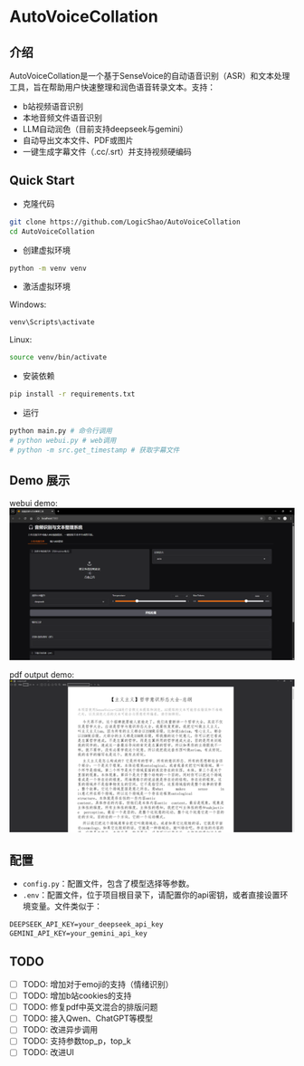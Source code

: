 # AutoVoiceCollation

## 介绍
AutoVoiceCollation是一个基于SenseVoice的自动语音识别（ASR）和文本处理工具，旨在帮助用户快速整理和润色语音转录文本。支持：

- b站视频语音识别
- 本地音频文件语音识别
- LLM自动润色（目前支持deepseek与gemini）
- 自动导出文本文件、PDF或图片
- 一键生成字幕文件（.cc/.srt）并支持视频硬编码

## Quick Start

* 克隆代码
```bash
git clone https://github.com/LogicShao/AutoVoiceCollation
cd AutoVoiceCollation
```

* 创建虚拟环境
```bash
python -m venv venv
```

* 激活虚拟环境

Windows:
```bash
venv\Scripts\activate
```

Linux:
```bash
source venv/bin/activate
```

* 安装依赖
```bash
pip install -r requirements.txt
```

* 运行
```bash
python main.py # 命令行调用
# python webui.py # web调用
# python -m src.get_timestamp # 获取字幕文件
```

## Demo 展示

webui demo:
![](img/webui_demo.png)

pdf output demo:
![](img/pdf_output_demo.png)

## 配置
- `config.py`：配置文件，包含了模型选择等参数。
- `.env`：配置文件，位于项目根目录下，请配置你的api密钥，或者直接设置环境变量。文件类似于：
```dotenv
DEEPSEEK_API_KEY=your_deepseek_api_key
GEMINI_API_KEY=your_gemini_api_key
```

## TODO
- [ ] TODO: 增加对于emoji的支持（情绪识别）
- [ ] TODO: 增加b站cookies的支持
- [ ] TODO: 修复pdf中英文混合的排版问题
- [ ] TODO: 接入Qwen、ChatGPT等模型
- [ ] TODO: 改进异步调用
- [ ] TODO: 支持参数top_p，top_k
- [ ] TODO: 改进UI
